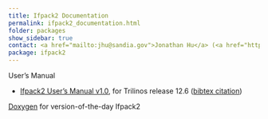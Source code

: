 ```yaml
---
title: Ifpack2 Documentation
permalink: ifpack2_documentation.html
folder: packages
show_sidebar: true
contact: <a href="mailto:jhu@sandia.gov">Jonathan Hu</a> (<a href="https://github.com/jhux2">@jhux2</a>), <a href="mailto:csiefer@sandia.gov">Chris Siefert</a> (<a href="https://github.com/csiefert2">@csiefert2</a>), <a href="https://github.com/orgs/trilinos/teams/ifpack2">@ifpack2</a>
package: ifpack2
---
```


User’s Manual

*   [Ifpack2 User’s Manual v1.0](pdfs/ifpack2guide.pdf), for Trilinos release 12.6 ([bibtex citation](ifpack2_citation.html))

[Doxygen](http://trilinos.org/docs/dev/packages/ifpack2/doc/html/index.html) for version-of-the-day Ifpack2
